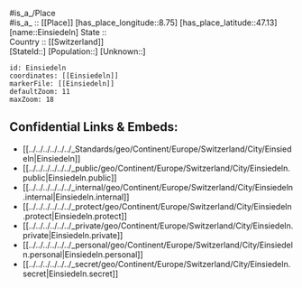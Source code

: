 ﻿---
location: [47.13,8.75] 
mapzoom: [7,12] 
mapmarker: city 
type: City
tags:
- geo/City


SpocWebEntityId: 30003
isDeleted: false
confidential: public

---
#is_a_/Place  
#is_a_ :: [[Place]] 
[has_place_longitude::8.75] 
[has_place_latitude::47.13] 
[name::Einsiedeln] 
State ::  
Country :: [[Switzerland]]  
[StateId::] 
[Population::] 
[Unknown::] 


```leaflet
id: Einsiedeln
coordinates: [[Einsiedeln]] 
markerFile: [[Einsiedeln]] 
defaultZoom: 11 
maxZoom: 18
```


## Confidential Links & Embeds: 
- [[../../../../../../_Standards/geo/Continent/Europe/Switzerland/City/Einsiedeln|Einsiedeln]] 
- [[../../../../../../_public/geo/Continent/Europe/Switzerland/City/Einsiedeln.public|Einsiedeln.public]] 
- [[../../../../../../_internal/geo/Continent/Europe/Switzerland/City/Einsiedeln.internal|Einsiedeln.internal]] 
- [[../../../../../../_protect/geo/Continent/Europe/Switzerland/City/Einsiedeln.protect|Einsiedeln.protect]] 
- [[../../../../../../_private/geo/Continent/Europe/Switzerland/City/Einsiedeln.private|Einsiedeln.private]] 
- [[../../../../../../_personal/geo/Continent/Europe/Switzerland/City/Einsiedeln.personal|Einsiedeln.personal]] 
- [[../../../../../../_secret/geo/Continent/Europe/Switzerland/City/Einsiedeln.secret|Einsiedeln.secret]] 
